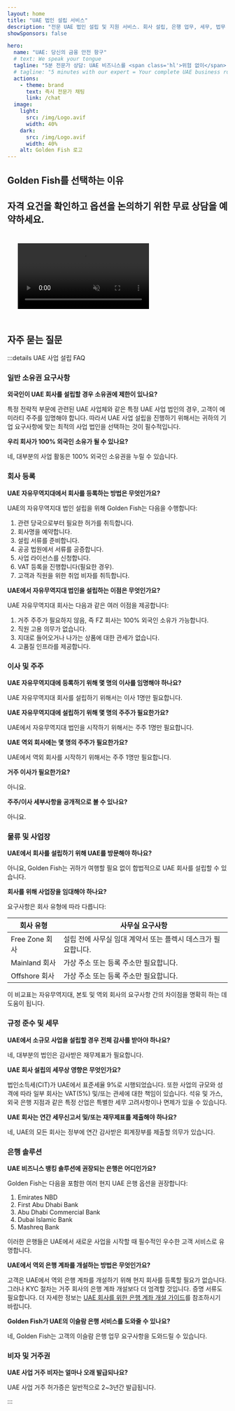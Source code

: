 ```yaml
---
layout: home
title: "UAE 법인 설립 서비스"
description: "전문 UAE 법인 설립 및 지원 서비스. 회사 설립, 은행 업무, 세무, 법무 및 비자 솔루션. 승인 후에만 결제하세요."
showSponsors: false

hero:
  name: "UAE: 당신의 금융 안전 항구"
  # text: We speak your tongue
  tagline: "5분 전문가 상담: UAE 비즈니스를 <span class='hl'>위험 없이</span> 설립하는 방법을 알아보세요"
  # tagline: "5 minutes with our expert = Your complete UAE business roadmap"
  actions:
    - theme: brand
      text: 즉시 전문가 채팅
      link: /chat
  image:
    light:
      src: /img/Logo.avif
      width: 40%
    dark:
      src: /img/Logo.avif
      width: 40%
    alt: Golden Fish 로고
---
```


<FeatureBlock :card="{
  title: '법인 설립 가이드',
  details: '**Free Zone, 역외, Mainland, 지점** 설립을 위한 완전한 가이드. \n\n* Free Zone과 Mainland에서 100% 외국인 소유 가능\n* 낮은 세율 - 법인세 단 9%\n* 통화 규제 없음 - 쉬운 자본 송환\n\n[자세히 보기](/uae-business/offer/company-registration/)',
  link: '/uae-business/offer/company-registration/',
  src: {
    light: '/img/iStock-2051326997.avif',
    dark: '/img/iStock-1448478309.jpg',
    width: '100%'
  },
  inversion: false
}" />

<FeatureBlock :card="{
  title: '은행 솔루션',
  details: 'UAE의 신뢰할 수 있는 은행에서 사업용 또는 개인 은행 계좌를 쉽게 개설하세요. \n\n* 정부 승인을 위한 종합 PRO 서비스\n* 완전한 은행 패키지 설정\n* **96% 성공률**\n\n[자세히 보기](/uae-business/offer/banking/)',
  link: '/uae-business/offer/banking/',
  src: {
    light: '/img/iStock-2153786564.avif',
    dark: '/img/iStock-2166793628.avif',
    width: '100%'
  },
  inversion: true
}" />

<FeatureBlock :card="{
  title: 'Golden Visa 및 거주권',
  details: '원활한 신청 절차를 통해 장기 거주를 위한 UAE **Golden Visa**를 취득하세요. \n\n* **6개월마다 UAE에 입국할 필요 없음**\n* 자격 조건 유지 시 갱신 가능한 10년 유효기간\n* 92% 성공률\n\n[자세히 보기](/uae-business/offer/golden-visa/)',
  link: '/uae-business/offer/golden-visa/',
  src: {
    light: '/img/iStock-1312241253.avif',
    dark: '/img/ILONMASKID.webp',
    width: '100%'
  },
  inversion: false
}" />

<FeatureCards :features="[
  {
    title: '컴플라이언스 서비스',
    details: '저희 전문가들이 ESR 보고서 및 UBO 신고를 포함한 복잡한 UAE 규제 요구사항을 안내해드립니다.',
    items: [],
    linkText: '자세히 보기',
    link: '/uae-business/company-registration/Protect-Your-Business',
    icon: {
      light: '/img/iStock-1299393716.avif',
      dark: '/img/iStock-2149731304.avif',
      alt: '컴플라이언스 서비스'
    }
  },
  {
    title: '법인세 및 VAT',
    details: '전문가 조언으로 연방세무청(FTA)의 법인세 및 VAT 의무 준수를 보장합니다.',
    items: [],
    linkText: '자세히 보기',
    link: '/uae-business/company-registration/accounting-legal',
    icon: {
      light: '/img/iStock-1018285934.avif',
      dark: '/img/iStock-584576538.avif',
      alt: '세무 서비스'
    }
  },
  {
    title: '법무 서비스',
    details: '법무팀이 M&A, 기업 구조조정, 자금조달 및 분쟁 해결에 관한 UAE 법률을 조언합니다.',
    items: [],
    linkText: '자세히 보기',
    link: '/uae-business/company-registration/Protect-Your-Business',
    icon: {
      light: '/img/iStock-650045508.avif',
      dark: '/img/iStock-1498627598.avif',
      alt: '법무 서비스'
    }
  },
  {
    title: '회계 및 급여',
    details: '저희 회계사들이 재무를 관리하여 부기, 조정, 급여 및 감사 지원을 제공하고 채용 비용을 절약합니다.',
    items: [],
    linkText: '자세히 보기',
    link: '/resources/contacts',
    icon: {
      light: '/img/iStock-1022793868.avif',
      dark: '/img/iStock-1320130292.jpg',
      alt: '회계 서비스'
    }
  },
]" />

## Golden Fish를 선택하는 이유

<BenefitsList :features="[
  {
    icon: '🏢',
    title: '현지 UAE 전문성',
    text: '두바이의 전담 전문가들이 모든 과정에서 전문적인 안내를 제공합니다.'
  },
  {
    icon: '📊',
    title: '입증된 성공률',
    text: '프리미엄 처리를 통해 수백 건의 비자, 은행 계좌, 회사 등록에서 90% 이상의 승인률을 달성했습니다.'
  },
  {
    icon: '💸',
    title: '**성공 기반 수수료**',
    text: '[승인 후에만 지불](/uae-business/benefits/success-based-fees). 숨겨진 비용 없이 완전한 투명성을 보장합니다.'
  },
]" />

## 자격 요건을 확인하고 옵션을 논의하기 위한 무료 상담을 예약하세요.

<video autoplay muted playsinline style="padding: 24px">
  <source src="/img/iStock-2185906461.mp4" type="video/mp4">
</video>

<ContactForm buttonText="전문가와 상담하기" />

## 자주 묻는 질문

:::details UAE 사업 설립 FAQ

### 일반 소유권 요구사항

**외국인이 UAE 회사를 설립할 경우 소유권에 제한이 있나요?**

특정 전략적 부문에 관련된 UAE 사업체와 같은 특정 UAE 사업 법인의 경우, 고객이 에미라티 주주를 임명해야 합니다. 따라서 UAE 사업 설립을 진행하기 위해서는 귀하의 기업 요구사항에 맞는 최적의 사업 법인을 선택하는 것이 필수적입니다.

**우리 회사가 100% 외국인 소유가 될 수 있나요?**

네, 대부분의 사업 활동은 100% 외국인 소유권을 누릴 수 있습니다.

### 회사 등록

**UAE 자유무역지대에서 회사를 등록하는 방법은 무엇인가요?**

UAE의 자유무역지대 법인 설립을 위해 Golden Fish는 다음을 수행합니다:

1. 관련 당국으로부터 필요한 허가를 취득합니다.
2. 회사명을 예약합니다.
3. 설립 서류를 준비합니다.
4. 공공 법원에서 서류를 공증합니다.
5. 사업 라이선스를 신청합니다.
6. VAT 등록을 진행합니다(필요한 경우).
7. 고객과 직원을 위한 취업 비자를 취득합니다.

**UAE에서 자유무역지대 법인을 설립하는 이점은 무엇인가요?**

UAE 자유무역지대 회사는 다음과 같은 여러 이점을 제공합니다:

1. 거주 주주가 필요하지 않음, 즉 FZ 회사는 100% 외국인 소유가 가능합니다.
2. 직원 고용 의무가 없습니다.
3. 지대로 들어오거나 나가는 상품에 대한 관세가 없습니다.
4. 고품질 인프라를 제공합니다.

### 이사 및 주주

**UAE 자유무역지대에 등록하기 위해 몇 명의 이사를 임명해야 하나요?**

UAE 자유무역지대 회사를 설립하기 위해서는 이사 1명만 필요합니다.

**UAE 자유무역지대에 설립하기 위해 몇 명의 주주가 필요한가요?**

UAE에서 자유무역지대 법인을 시작하기 위해서는 주주 1명만 필요합니다.

**UAE 역외 회사에는 몇 명의 주주가 필요한가요?**

UAE에서 역외 회사를 시작하기 위해서는 주주 1명만 필요합니다.

**거주 이사가 필요한가요?**

아니요.

**주주/이사 세부사항을 공개적으로 볼 수 있나요?**

아니요.

### 물류 및 사업장

**UAE에서 회사를 설립하기 위해 UAE를 방문해야 하나요?**

아니요, Golden Fish는 귀하가 여행할 필요 없이 합법적으로 UAE 회사를 설립할 수 있습니다.

**회사를 위해 사업장을 임대해야 하나요?**

요구사항은 회사 유형에 따라 다릅니다:

| 회사 유형        | 사무실 요구사항                                                    |
| --------------- | ----------------------------------------------------------------- |
| Free Zone 회사   | 설립 전에 사무실 임대 계약서 또는 플렉시 데스크가 필요합니다.        |
| Mainland 회사    | 가상 주소 또는 등록 주소만 필요합니다.                             |
| Offshore 회사    | 가상 주소 또는 등록 주소만 필요합니다.                             |

이 비교표는 자유무역지대, 본토 및 역외 회사의 요구사항 간의 차이점을 명확히 하는 데 도움이 됩니다.

### 규정 준수 및 세무

**UAE에서 소규모 사업을 설립할 경우 전체 감사를 받아야 하나요?**

네, 대부분의 법인은 감사받은 재무제표가 필요합니다.

**UAE 회사 설립의 세무상 영향은 무엇인가요?**

법인소득세(CIT)가 UAE에서 표준세율 9%로 시행되었습니다. 또한 사업의 규모와 성격에 따라 일부 회사는 VAT(5%) 및/또는 관세에 대한 책임이 있습니다. 석유 및 가스, 외국 은행 지점과 같은 특정 산업은 특별한 세무 고려사항이나 면제가 있을 수 있습니다.

**UAE 회사는 연간 세무신고서 및/또는 재무제표를 제출해야 하나요?**

네, UAE의 모든 회사는 정부에 연간 감사받은 회계장부를 제출할 의무가 있습니다.

### 은행 솔루션

**UAE 비즈니스 뱅킹 솔루션에 권장되는 은행은 어디인가요?**

Golden Fish는 다음을 포함한 여러 현지 UAE 은행 옵션을 권장합니다:

1. Emirates NBD
2. First Abu Dhabi Bank
3. Abu Dhabi Commercial Bank
4. Dubai Islamic Bank
5. Mashreq Bank

이러한 은행들은 UAE에서 새로운 사업을 시작할 때 필수적인 우수한 고객 서비스로 유명합니다.

**UAE에서 역외 은행 계좌를 개설하는 방법은 무엇인가요?**

고객은 UAE에서 역외 은행 계좌를 개설하기 위해 현지 회사를 등록할 필요가 없습니다. 그러나 KYC 절차는 거주 회사의 은행 계좌 개설보다 더 엄격할 것입니다. 증명 서류도 필요합니다. 더 자세한 정보는 [UAE 회사를 위한 은행 계좌 개설 가이드](./uae-business/company-registration/banking)를 참조하시기 바랍니다.

**Golden Fish가 UAE의 이슬람 은행 서비스를 도와줄 수 있나요?**

네, Golden Fish는 고객의 이슬람 은행 업무 요구사항을 도와드릴 수 있습니다.

### 비자 및 거주권

**UAE 사업 거주 비자는 얼마나 오래 발급되나요?**

UAE 사업 거주 허가증은 일반적으로 2~3년간 발급됩니다.

:::